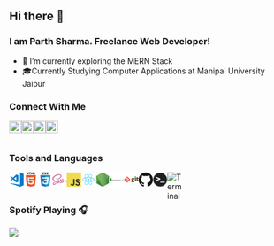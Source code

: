 ## Hi there 👋 

### I am Parth Sharma. Freelance Web Developer!

- 🔭 I’m currently exploring the MERN Stack
- 🎓Currently Studying Computer Applications at Manipal University Jaipur 


### Connect With Me
[<img align = "left" src = "https://cdn.jsdelivr.net/npm/simple-icons@v3/icons/instagram.svg" width = 22 height = 22> </img>](https://www.instagram.com/paaarthhsharma/?hl=en)
[<img align = "left" src = "https://cdn4.iconfinder.com/data/icons/miu-black-social-2/60/goodreads-512.png" width = 22 height = 22> </img>](https://www.goodreads.com/user/show/64007460-parth-sharma)
[<img align = "left" src = "https://cdn.jsdelivr.net/npm/simple-icons@v3/icons/linkedin.svg" width = 22 height = 22> </img>](https://www.linkedin.com/in/parth-sharma-6748a8155/)
[<img align = "left" src = "https://www.iconsdb.com/icons/preview/black/spotify-xxl.png" width = 22 height = 22> </img>](https://open.spotify.com/user/techp911?si=ba4HO9nZRdq9kBJo62b1ZQ)
<br> <br>



### Tools and Languages
<img align="left" alt="Visual Studio Code" width="26px" src="https://raw.githubusercontent.com/github/explore/80688e429a7d4ef2fca1e82350fe8e3517d3494d/topics/visual-studio-code/visual-studio-code.png" />
<img align="left" alt="HTML5" width="26px" src="https://raw.githubusercontent.com/github/explore/80688e429a7d4ef2fca1e82350fe8e3517d3494d/topics/html/html.png" />
<img align="left" alt="CSS3" width="26px" src="https://raw.githubusercontent.com/github/explore/80688e429a7d4ef2fca1e82350fe8e3517d3494d/topics/css/css.png" />
<img align="left" alt="Sass" width="26px" src="https://raw.githubusercontent.com/github/explore/80688e429a7d4ef2fca1e82350fe8e3517d3494d/topics/sass/sass.png" />
<img align="left" alt="JavaScript" width="26px" src="https://raw.githubusercontent.com/github/explore/80688e429a7d4ef2fca1e82350fe8e3517d3494d/topics/javascript/javascript.png" />
<img align="left" alt="React" width="26px" src="https://raw.githubusercontent.com/github/explore/80688e429a7d4ef2fca1e82350fe8e3517d3494d/topics/react/react.png" />
<img align="left" alt="Node.js" width="26px" src="https://raw.githubusercontent.com/github/explore/80688e429a7d4ef2fca1e82350fe8e3517d3494d/topics/nodejs/nodejs.png" />
<img align="left" alt="MongoDB" width="26px" src="https://raw.githubusercontent.com/github/explore/80688e429a7d4ef2fca1e82350fe8e3517d3494d/topics/mongodb/mongodb.png" />
<img align="left" alt="Git" width="26px" src="https://raw.githubusercontent.com/github/explore/80688e429a7d4ef2fca1e82350fe8e3517d3494d/topics/git/git.png" />
<img align="left" alt="GitHub" width="26px" src="https://raw.githubusercontent.com/github/explore/78df643247d429f6cc873026c0622819ad797942/topics/github/github.png" />
<img align="left" alt="Terminal" width="26px" src="https://raw.githubusercontent.com/github/explore/80688e429a7d4ef2fca1e82350fe8e3517d3494d/topics/terminal/terminal.png" />
<img align="left" alt="Terminal" width="26px" src="https://www.flaticon.com/svg/static/icons/svg/919/919852.svg" />

<br> <br>

### Spotify Playing 🎧

[<img src="https://now-playing-codestackr.vercel.app/api/spotify-playing"  width="350" />](https://open.spotify.com/user/techp911?si=ZHBdSIcPRdyLjCtO07n6dg)
